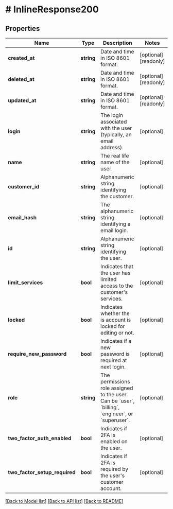 # # InlineResponse200

## Properties

Name | Type | Description | Notes
------------ | ------------- | ------------- | -------------
**created_at** | **string** | Date and time in ISO 8601 format. | [optional] [readonly]
**deleted_at** | **string** | Date and time in ISO 8601 format. | [optional] [readonly]
**updated_at** | **string** | Date and time in ISO 8601 format. | [optional] [readonly]
**login** | **string** | The login associated with the user (typically, an email address). | [optional]
**name** | **string** | The real life name of the user. | [optional]
**customer_id** | **string** | Alphanumeric string identifying the customer. | [optional]
**email_hash** | **string** | The alphanumeric string identifying a email login. | [optional]
**id** | **string** | Alphanumeric string identifying the user. | [optional]
**limit_services** | **bool** | Indicates that the user has limited access to the customer&#39;s services. | [optional]
**locked** | **bool** | Indicates whether the is account is locked for editing or not. | [optional]
**require_new_password** | **bool** | Indicates if a new password is required at next login. | [optional]
**role** | **string** | The permissions role assigned to the user. Can be &#x60;user&#x60;, &#x60;billing&#x60;, &#x60;engineer&#x60;, or &#x60;superuser&#x60;. | [optional]
**two_factor_auth_enabled** | **bool** | Indicates if 2FA is enabled on the user. | [optional]
**two_factor_setup_required** | **bool** | Indicates if 2FA is required by the user&#39;s customer account. | [optional]

[[Back to Model list]](../../README.md#models) [[Back to API list]](../../README.md#endpoints) [[Back to README]](../../README.md)
